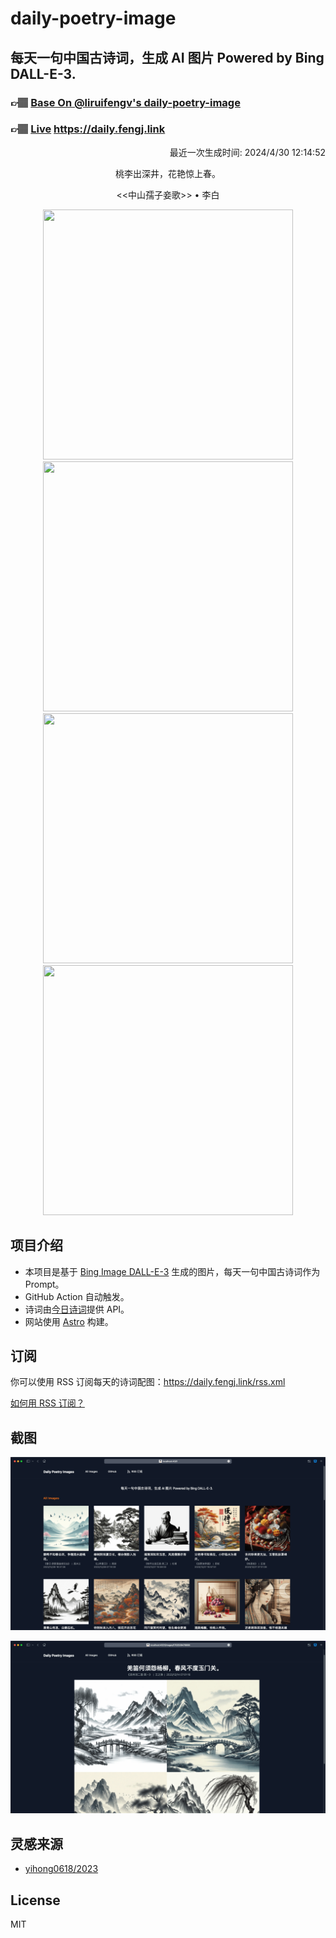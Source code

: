 
# daily-poetry-image

## 每天一句中国古诗词，生成 AI 图片 Powered by Bing DALL-E-3.

### 👉🏽 [Base On @liruifengv's daily-poetry-image](https://github.com/liruifengv/daily-poetry-image)

### 👉🏽 [Live](https://daily.fengj.link) https://daily.fengj.link

<p align="right">
  最近一次生成时间: 2024/4/30 12:14:52
</p>
<p align="center">
桃李出深井，花艳惊上春。
</p>
<p align="center">
<<中山孺子妾歌>> • 李白
</p>
<p align="center">
<img src="https://tse4.mm.bing.net/th/id/OIG4.hEvRE0FnWvL7cZYXKWfp" height="400" width="400" />
<img src="https://tse3.mm.bing.net/th/id/OIG4.TjiudQeORCL.KiRXlCCK" height="400" width="400" />
<img src="https://tse2.mm.bing.net/th/id/OIG4.AqzJtPoNDwMTmcHCA_eA" height="400" width="400" />
<img src="https://tse2.mm.bing.net/th/id/OIG4.31v8c1eG6p_pFIe6tM_y" height="400" width="400" />
</p>

## 项目介绍

-   本项目是基于 [Bing Image DALL-E-3](https://www.bing.com/images/create) 生成的图片，每天一句中国古诗词作为 Prompt。
-   GitHub Action 自动触发。
-   诗词由[今日诗词](https://www.jinrishici.com/)提供 API。
-   网站使用 [Astro](https://astro.build) 构建。

## 订阅

你可以使用 RSS 订阅每天的诗词配图：https://daily.fengj.link/rss.xml

[如何用 RSS 订阅？](https://zhuanlan.zhihu.com/p/55026716)

## 截图

![图片列表](./screenshots/Snipaste_2023-12-28_21-00-26.png)

![图片详情](./screenshots/Snipaste_2023-12-28_21-00-53.png)

## 灵感来源

-   [yihong0618/2023](https://github.com/yihong0618/2023)

## License

MIT
